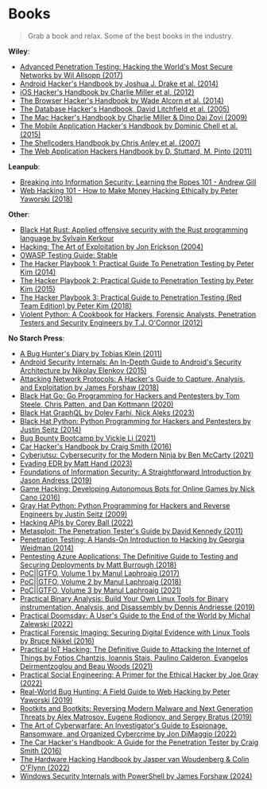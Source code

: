 # Books

> Grab a book and relax. Some of the best books in the industry.


**Wiley**:

- [Advanced Penetration Testing: Hacking the World's Most Secure Networks by Wil Allsopp (2017)](https://www.goodreads.com/book/show/32027337-advanced-penetration-testing)
- [Android Hacker's Handbook by Joshua J. Drake et al. (2014)](http://www.wiley.com/WileyCDA/WileyTitle/productCd-111860864X.html)
- [iOS Hacker's Handbook by Charlie Miller et al. (2012)](http://www.wiley.com/WileyCDA/WileyTitle/productCd-1118204123.html)
- [The Browser Hacker's Handbook by Wade Alcorn et al. (2014)](http://www.wiley.com/WileyCDA/WileyTitle/productCd-1118662091.html)
- [The Database Hacker's Handbook, David Litchfield et al. (2005)](http://www.wiley.com/WileyCDA/WileyTitle/productCd-0764578014.html)
- [The Mac Hacker's Handbook by Charlie Miller & Dino Dai Zovi (2009)](http://www.wiley.com/WileyCDA/WileyTitle/productCd-0470395362.html)
- [The Mobile Application Hacker's Handbook by Dominic Chell et al. (2015)](http://www.wiley.com/WileyCDA/WileyTitle/productCd-1118958500.html)
- [The Shellcoders Handbook by Chris Anley et al. (2007)](http://www.wiley.com/WileyCDA/WileyTitle/productCd-047008023X.html)
- [The Web Application Hackers Handbook by D. Stuttard, M. Pinto (2011)](http://www.wiley.com/WileyCDA/WileyTitle/productCd-1118026470.html)

**Leanpub**:

- [Breaking into Information Security: Learning the Ropes 101 - Andrew Gill](https://leanpub.com/ltr101-breaking-into-infosec)
- [Web Hacking 101 - How to Make Money Hacking Ethically by Peter Yaworski (2018)](https://leanpub.com/web-hacking-101)

**Other**:

- [Black Hat Rust: Applied offensive security with the Rust programming language by Sylvain Kerkour](https://kerkour.com/black-hat-rust)
- [Hacking: The Art of Exploitation by Jon Erickson (2004)](https://www.goodreads.com/book/show/61619.Hacking)
- [OWASP Testing Guide: Stable](https://owasp.org/www-project-web-security-testing-guide/stable/)
- [The Hacker Playbook 1: Practical Guide To Penetration Testing by Peter Kim (2014)](https://www.goodreads.com/book/show/21846565-the-hacker-playbook)
- [The Hacker Playbook 2: Practical Guide to Penetration Testing by Peter Kim (2015)](https://www.goodreads.com/book/show/25791488-the-hacker-playbook-2)
- [The Hacker Playbook 3: Practical Guide to Penetration Testing (Red Team Edition) by Peter Kim (2018)](https://www.goodreads.com/book/show/40028366-the-hacker-playbook-3)
- [Violent Python: A Cookbook for Hackers, Forensic Analysts, Penetration Testers and Security Engineers by T.J. O'Connor (2012)](https://www.goodreads.com/book/show/16192263-violent-python)

**No Starch Press**:

- [A Bug Hunter's Diary by Tobias Klein (2011)](https://nostarch.com/bughunter)
- [Android Security Internals: An In-Depth Guide to Android's Security Architecture by Nikolay Elenkov (2015)](https://nostarch.com/androidsecurity)
- [Attacking Network Protocols: A Hacker's Guide to Capture, Analysis, and Exploitation by James Forshaw (2018)](https://nostarch.com/networkprotocols)
- [Black Hat Go: Go Programming for Hackers and Pentesters by Tom Steele, Chris Patten, and Dan Kottmann (2020)](https://nostarch.com/blackhatgo)
- [Black Hat GraphQL by Dolev Farhi, Nick Aleks (2023)](https://nostarch.com/black-hat-graphql)
- [Black Hat Python: Python Programming for Hackers and Pentesters by Justin Seitz (2014)](https://nostarch.com/black-hat-python2E)
- [Bug Bounty Bootcamp by Vickie Li (2021)](https://nostarch.com/bug-bounty-bootcamp)
- [Car Hacker's Handbook by Craig Smith (2016)](https://www.nostarch.com/carhacking)
- [Cyberjutsu: Cybersecurity for the Modern Ninja by Ben McCarty (2021)](https://nostarch.com/cyberjutsu)
- [Evading EDR by Matt Hand (2023)](https://nostarch.com/evading-edr)
- [Foundations of Information Security: A Straightforward Introduction by Jason Andress (2019)](https://nostarch.com/foundationsinfosec)
- [Game Hacking: Developing Autonomous Bots for Online Games by Nick Cano (2016)](https://nostarch.com/gamehacking)
- [Gray Hat Python: Python Programming for Hackers and Reverse Engineers by Justin Seitz (2009)](https://nostarch.com/ghpython.htm)
- [Hacking APIs by Corey Ball (2022)](https://nostarch.com/hacking-apis)
- [Metasploit: The Penetration Tester's Guide by David Kennedy (2011)](https://www.nostarch.com/metasploit)
- [Penetration Testing: A Hands-On Introduction to Hacking by Georgia Weidman (2014)](https://nostarch.com/pentesting)
- [Pentesting Azure Applications: The Definitive Guide to Testing and Securing  Deployments by Matt Burrough (2018)](https://nostarch.com/azure)
- [PoC||GTFO, Volume 1 by Manul Laphroaig (2017)](https://nostarch.com/gtfo)
- [PoC||GTFO, Volume 2 by Manul Laphroaig (2018)](https://nostarch.com/gtfo2)
- [PoC||GTFO, Volume 3 by Manul Laphroaig (2021)](https://nostarch.com/gtfo3)
- [Practical Binary Analysis: Build Your Own Linux Tools for Binary instrumentation, Analysis, and Disassembly by Dennis Andriesse (2019)](https://nostarch.com/binaryanalysis)
- [Practical Doomsday: A User's Guide to the End of the World by Michal Zalewski (2022)](https://nostarch.com/practical-doomsday)
- [Practical Forensic Imaging: Securing Digital Evidence with Linux Tools by Bruce Nikkel (2016)](https://nostarch.com/forensicimaging)
- [Practical IoT Hacking: The Definitive Guide to Attacking the Internet of Things by Fotios Chantzis, Ioannis Stais, Paulino Calderon, Evangelos Deirmentzoglou and Beau Woods (2021)](https://nostarch.com/practical-iot-hacking)
- [Practical Social Engineering: A Primer for the Ethical Hacker by Joe Gray (2022)](https://nostarch.com/practical-social-engineering)
- [Real-World Bug Hunting: A Field Guide to Web Hacking by Peter Yaworski (2019)](https://nostarch.com/bughunting)
- [Rootkits and Bootkits: Reversing Modern Malware and Next Generation Threats by Alex Matrosov, Eugene Rodionov, and Sergey Bratus (2019)](https://nostarch.com/rootkits)
- [The Art of Cyberwarfare: An Investigator's Guide to Espionage, Ransomware, and Organized Cybercrime by Jon DiMaggio (2022)](https://nostarch.com/art-cyberwarfare)
- [The Car Hacker's Handbook: A Guide for the Penetration Tester by Craig Smith (2016)](https://nostarch.com/carhacking)
- [The Hardware Hacking Handbook by Jasper van Woudenberg & Colin O'Flynn (2022)](https://nostarch.com/hardwarehacking)
- [Windows Security Internals with PowerShell by James Forshaw (2024)](https://nostarch.com/windows-security-internals-powershell)
